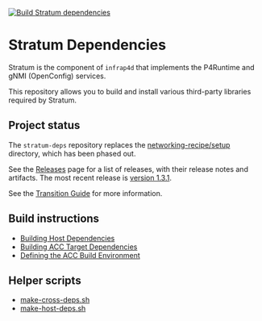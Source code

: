 <!-- markdownlint-disable MD041 -->
[![Build Stratum dependencies](https://github.com/ipdk-io/stratum-deps/actions/workflows/build-deps.yml/badge.svg)](https://github.com/ipdk-io/stratum-deps/actions/workflows/build-deps.yml)
<!-- markdownlint-enable MD041 -->

# Stratum Dependencies

Stratum is the component of `infrap4d` that implements the P4Runtime and gNMI
(OpenConfig) services.

This repository allows you to build and install various third-party libraries
required by Stratum.

## Project status

The `stratum-deps` repository replaces the
[networking-recipe/setup](https://github.com/ipdk-io/networking-recipe/tree/main/setup)
directory, which has been phased out.

See the [Releases](https://github.com/ipdk-io/stratum-deps/releases) page
for a list of releases, with their release notes and artifacts.
The most recent release is
[version 1.3.1](https://github.com/ipdk-io/stratum-deps/releases/tag/v1.3.1).

See the [Transition Guide](/docs/transition-guide.md) for more information.

## Build instructions

- [Building Host Dependencies](/docs/building-host-deps.md)
- [Building ACC Target Dependencies](/docs/building-acc-target-deps.md)
- [Defining the ACC Build Environment](docs/defining-acc-environment.md)

## Helper scripts

- [make-cross-deps.sh](/docs/make-cross-deps.rst)
- [make-host-deps.sh](/docs/make-host-deps.rst)
